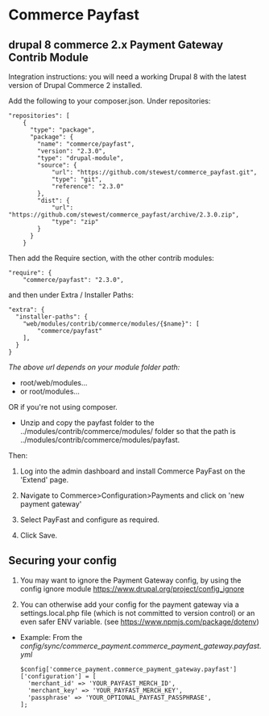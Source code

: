# Commerce Payfast
## drupal 8 commerce 2.x Payment Gateway Contrib Module

Integration instructions:
 you will need a working Drupal 8 with the latest version of Drupal Commerce 2 installed.

Add the following to your composer.json.
Under repositories:

    "repositories": [
        {
          "type": "package",
          "package": {
            "name": "commerce/payfast",
            "version": "2.3.0",
            "type": "drupal-module",
            "source": {
                "url": "https://github.com/stewest/commerce_payfast.git",
                "type": "git",
                "reference": "2.3.0"
            },
            "dist": {
                "url": "https://github.com/stewest/commerce_payfast/archive/2.3.0.zip",
                "type": "zip"
            }
          }
        }

Then add the Require section, with the other contrib modules:

    "require": {
        "commerce/payfast": "2.3.0",

and then under Extra / Installer Paths:

    "extra": {
      "installer-paths": {
        "web/modules/contrib/commerce/modules/{$name}": [
            "commerce/payfast"
        ],
      }
    }

*The above url depends on your module folder path:*
* root/web/modules... 
* or root/modules...

OR if you're not using composer.

* Unzip and copy the payfast folder to the ../modules/contrib/commerce/modules/ folder so that the path is ../modules/contrib/commerce/modules/payfast.

Then:
1. Log into the admin dashboard and install Commerce PayFast on the 'Extend' page.

2. Navigate to Commerce>Configuration>Payments and click on 'new payment gateway'

3. Select PayFast and configure as required.

4. Click Save.

## Securing your config

1. You may want to ignore the Payment Gateway config, by using the config ignore module https://www.drupal.org/project/config_ignore

2. You can otherwise add your config for the payment gateway via a settings.local.php file (which is not committed to version control) or an even safer ENV variable. (see https://www.npmjs.com/package/dotenv)

* Example:
From the *config/sync/commerce_payment.commerce_payment_gateway.payfast.yml*

      $config['commerce_payment.commerce_payment_gateway.payfast']['configuration'] = [
        'merchant_id' => 'YOUR_PAYFAST_MERCH_ID',
        'merchant_key' => 'YOUR_PAYFAST_MERCH_KEY',
        'passphrase' => 'YOUR_OPTIONAL_PAYFAST_PASSPHRASE',
      ];
